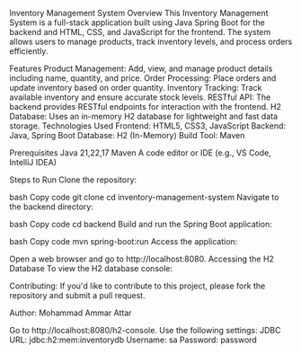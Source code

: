 Inventory Management System
Overview
This Inventory Management System is a full-stack application built using Java Spring Boot for the backend and HTML, CSS, and JavaScript for the frontend. The system allows users to manage products, track inventory levels, and process orders efficiently.

Features
Product Management: Add, view, and manage product details including name, quantity, and price.
Order Processing: Place orders and update inventory based on order quantity.
Inventory Tracking: Track available inventory and ensure accurate stock levels.
RESTful API: The backend provides RESTful endpoints for interaction with the frontend.
H2 Database: Uses an in-memory H2 database for lightweight and fast data storage.
Technologies Used
Frontend: HTML5, CSS3, JavaScript
Backend: Java, Spring Boot
Database: H2 (In-Memory)
Build Tool: Maven

Prerequisites
Java  21,22,17
Maven
A code editor or IDE (e.g., VS Code, IntelliJ IDEA)


Steps to Run
Clone the repository:

bash
Copy code
git clone <repository-url>
cd inventory-management-system
Navigate to the backend directory:

bash
Copy code
cd backend
Build and run the Spring Boot application:

bash
Copy code
mvn spring-boot:run
Access the application:

Open a web browser and go to http://localhost:8080.
Accessing the H2 Database
To view the H2 database console:

Contributing: If you'd like to contribute to this project, please fork the repository and submit a pull request.

Author: Mohammad Ammar Attar

Go to http://localhost:8080/h2-console.
Use the following settings:
JDBC URL: jdbc:h2:mem:inventorydb
Username: sa
Password: password

